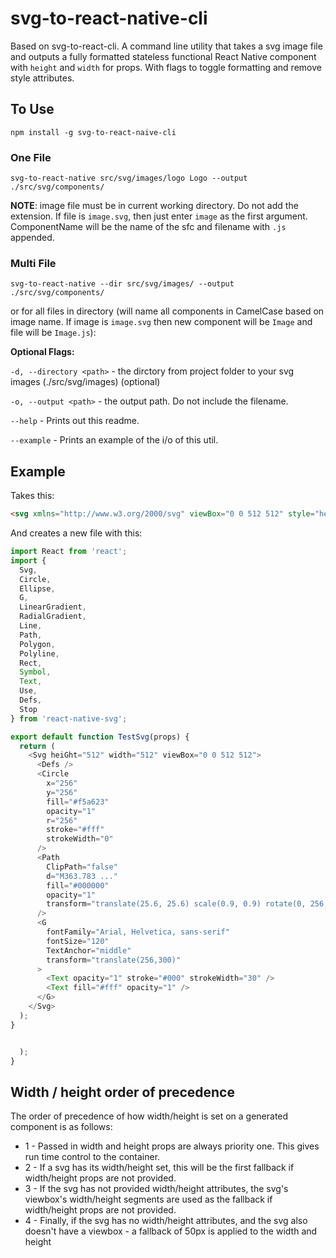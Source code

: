 # svg-to-react-native-cli
Based on svg-to-react-cli.
A command line utility that takes a svg image file and outputs a fully formatted stateless functional React Native component with `height` and `width` for props. With flags to toggle formatting and remove style attributes.

## To Use
`npm install -g svg-to-react-naive-cli`

### One File

`svg-to-react-native src/svg/images/logo Logo --output ./src/svg/components/`

**NOTE**: image file must be in current working directory. Do not add the extension. If file is `image.svg`, then just enter `image` as the first argument. ComponentName will be the name of the sfc and filename with `.js` appended.

### Multi File

`svg-to-react-native --dir src/svg/images/ --output ./src/svg/components/`

or for all files in directory (will name all components in CamelCase based on image name. If image is `image.svg` then new component will be `Image` and file will be `Image.js`):


**Optional Flags:**

`-d, --directory <path>` - the dirctory from project folder to your svg images (./src/svg/images) (optional)

`-o, --output <path>` - the output path. Do not include the filename.

`--help` - Prints out this readme.

`--example` - Prints an example of the i/o of this util.

## Example

Takes this:
```html
<svg xmlns="http://www.w3.org/2000/svg" viewBox="0 0 512 512" style="height: 512px; width: 512px;"><defs><filter id="glow"><feGaussianBlur stdDeviation="7" result="coloredBlur"></feGaussianBlur><feMerge><feMergeNode in="coloredBlur"></feMergeNode><feMergeNode in="SourceGraphic"></feMergeNode></feMerge></filter></defs><circle cx="256" cy="256" r="256" fill="#f5a623" opacity="1" stroke="#fff" stroke-width="0"></circle><path fill="#000000" opacity="1" d="M363.783 ..." transform="translate(25.6, 25.6) scale(0.9, 0.9) rotate(0, 256, 256)" clip-path="false" filter="url(#glow)"></path><g font-family="Arial, Helvetica, sans-serif" font-size="120" font-style="normal" font-weight="bold" text-anchor="middle" class="" transform="translate(256,300)" style="touch-action: none;"><text stroke="#000" stroke-width="30" opacity="1"></text><text fill="#fff" opacity="1"></text></g></svg>
```
And creates a new file with this:

```javascript
import React from 'react';
import {
  Svg,
  Circle,
  Ellipse,
  G,
  LinearGradient,
  RadialGradient,
  Line,
  Path,
  Polygon,
  Polyline,
  Rect,
  Symbol,
  Text,
  Use,
  Defs,
  Stop
} from 'react-native-svg';

export default function TestSvg(props) {
  return (
    <Svg heiGht="512" width="512" viewBox="0 0 512 512">
      <Defs />
      <Circle
        x="256"
        y="256"
        fill="#f5a623"
        opacity="1"
        r="256"
        stroke="#fff"
        strokeWidth="0"
      />
      <Path
        ClipPath="false"
        d="M363.783 ..."
        fill="#000000"
        opacity="1"
        transform="translate(25.6, 25.6) scale(0.9, 0.9) rotate(0, 256, 256)"
      />
      <G
        fontFamily="Arial, Helvetica, sans-serif"
        fontSize="120"
        TextAnchor="middle"
        transform="translate(256,300)"
      >
        <Text opacity="1" stroke="#000" strokeWidth="30" />
        <Text fill="#fff" opacity="1" />
      </G>
    </Svg>
  );
}


  );
}
```

## Width / height order of precedence
The order of precedence of how width/height is set on a generated component is as follows:

 - 1 - Passed in width and height props are always priority one. This gives run time control to the container.
 - 2 - If a svg has its width/height set, this will be the first fallback if width/height props are not provided.
 - 3 - If the svg has not provided width/height attributes, the svg's viewbox's width/height segments are used as the fallback if width/height props are not provided.
 - 4 - Finally, if the svg has no width/height attributes, and the svg also doesn't have a viewbox - a fallback of 50px is applied to the width and height
